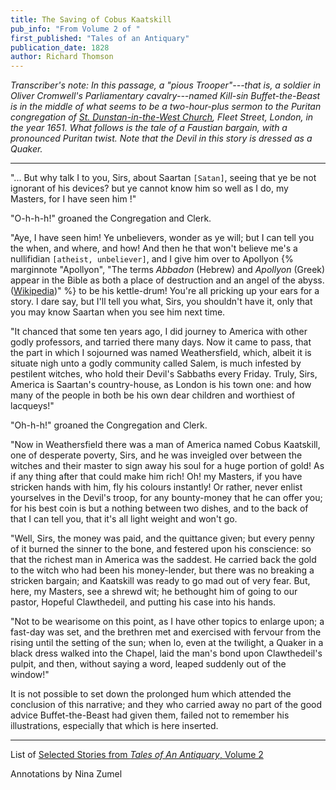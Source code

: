 ```yaml
---
title: The Saving of Cobus Kaatskill
pub_info: "From Volume 2 of "
first_published: "Tales of an Antiquary"
publication_date: 1828
author: Richard Thomson
---
```


*Transcriber's note: In this passage, a "pious Trooper"---that is, a soldier in Oliver Cromwell's Parliamentary cavalry---named Kill-sin Buffet-the-Beast is in the middle of what seems to be a two-hour-plus sermon to the Puritan congregation of [St. Dunstan-in-the-West Church](https://en.wikipedia.org/wiki/St_Dunstan-in-the-West), Fleet Street, London, in the year 1651. What follows is the tale of a Faustian bargain, with a pronounced Puritan twist. Note that the Devil in this story is dressed as a Quaker.*

---

"... But why talk I to you, Sirs, about Saartan `[Satan]`, seeing that ye be not ignorant of his devices? but ye cannot know him so well as I do, my Masters, for I have seen him !"

"O-h-h-h!" groaned the Congregation and Clerk.

"Aye, I have seen him! Ye unbelievers, wonder as ye will; but I can tell you the when, and where, and how! And then he that won't believe me's a nullifidian `[atheist, unbeliever]`, and I give him over to Apollyon {% marginnote "Apollyon", "The terms *Abbadon* (Hebrew) and *Apollyon* (Greek) appear in the Bible as both a place of destruction and an angel of the abyss. ([Wikipedia](https://en.wikipedia.org/wiki/Abaddon))" %} to be his kettle-drum! You're all pricking up your ears for a story. I dare say, but I'll tell you what, Sirs, you shouldn't have it, only that you may know Saartan when you see him next time. 

"It chanced that some ten years ago, I did journey to America with other godly professors, and tarried there many days. Now it came to pass, that the part in which I sojourned was named Weathersfield, which, albeit it is situate nigh unto a godly community called Salem, is much infested by pestilent witches, who hold their Devil's Sabbaths every Friday. Truly, Sirs, America is Saartan's country-house, as London is his town one: and how many of the people in both be his own dear children and worthiest of lacqueys!"

"Oh-h-h!" groaned the Congregation and Clerk.

"Now in Weathersfield there was a man of America named Cobus Kaatskill, one of desperate poverty, Sirs, and he was inveigled over between the witches and their master to sign away his soul for a huge portion of gold! As if any thing after that could make him rich! Oh! my Masters, if you have stricken hands with him, fly his colours instantly! Or rather, never enlist yourselves in the Devil's troop, for any bounty-money that he can offer you; for his best coin is but a nothing between two dishes, and to the back of that I can tell you, that it's all light weight and won't go.

"Well, Sirs, the money was paid, and the quittance given; but every penny of it burned the sinner to the bone, and festered upon his conscience: so that the richest man in America was the saddest. He carried back the gold to the witch who had been his money-lender, but there was no breaking a stricken bargain; and Kaatskill was ready to go mad out of very fear. But, here, my Masters, see a shrewd wit; he bethought him of going to our pastor, Hopeful Clawthedeil, and putting his case into his hands. 

"Not to be wearisome on this point, as I have other topics to enlarge upon; a fast-day was set, and the brethren met and exercised with fervour from the rising until the setting of the sun; when lo, even at the twilight, a Quaker in a black dress walked into the Chapel, laid the man's bond upon Clawthedeil's pulpit, and then, without saying a word, leaped suddenly out of the window!"

It is not possible to set down the prolonged hum which attended the conclusion of this narrative; and they who carried away no part of the good advice Buffet-the-Beast had given them, failed not to remember his illustrations, especially that which is here inserted. 

---
List of [Selected Stories from *Tales of An Antiquary*, Volume 2](/pages/tales-of-an-antiquary/#volume-2)

Annotations by Nina Zumel
